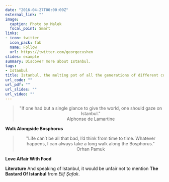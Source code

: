 ```yaml
---
date: "2016-04-27T00:00:00Z"
external_link: ""
image:
  caption: Photo by Malek 
  focal_point: Smart
links:
- icon: twitter
  icon_pack: fab
  name: Follow
  url: https://twitter.com/georgecushen
slides: example
summary: Discover more about Istanbul.
tags:
- Istanbul
title: Istanbul, the melting pot of all the generations of different cultures
url_code: ""
url_pdf: ""
url_slides: ""
url_video: ""
---
```


>  <center> "If one had but a single glance to give the world, one should gaze on Istanbul." </center>
>
> <center> Alphonse de Lamartine </center>

**Walk Alongside Bosphorus**  

> <center> "Life can’t be all that bad, I’d think from time to time. Whatever happens, I can always take a long walk along the Bosphorus." </center>
>
> <center> Orhan Pamuk </center>



**Love Affair With Food**


**Literature**
And speaking of Istanbul, it would be unfair not to mention **The Bastard Of Istanbul** from _Elif Şafak_.
